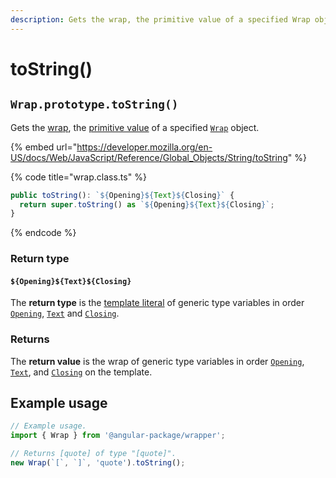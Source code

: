 ```yaml
---
description: Gets the wrap, the primitive value of a specified Wrap object.
---
```


# toString()

## `Wrap.prototype.toString()`

Gets the [wrap](../../getting-started/basic-concepts.md#wrap), the [primitive value](valueof.md) of a specified [`Wrap`](broken-reference) object.

{% embed url="https://developer.mozilla.org/en-US/docs/Web/JavaScript/Reference/Global_Objects/String/toString" %}

{% code title="wrap.class.ts" %}
```typescript
public toString(): `${Opening}${Text}${Closing}` {
  return super.toString() as `${Opening}${Text}${Closing}`;
}
```
{% endcode %}

### Return type

#### `${Opening}${Text}${Closing}`

The **return type** is the [template literal](https://www.typescriptlang.org/docs/handbook/2/template-literal-types.html) of generic type variables in order [`Opening`](../generic-type-variables.md#wrap-opening), [`Text`](../generic-type-variables.md#wrap-less-than...-text-...greater-than) and [`Closing`](../generic-type-variables.md#wrap-closing).

### Returns

The **return value** is the wrap of generic type variables in order [`Opening`](../generic-type-variables.md#wrap-opening), [`Text`](../generic-type-variables.md#wrap-less-than...-text-...greater-than), and [`Closing`](../generic-type-variables.md#wrap-closing) on the template.

## Example usage

```typescript
// Example usage.
import { Wrap } from '@angular-package/wrapper';

// Returns [quote] of type "[quote]".
new Wrap(`[`, `]`, 'quote').toString();
```
